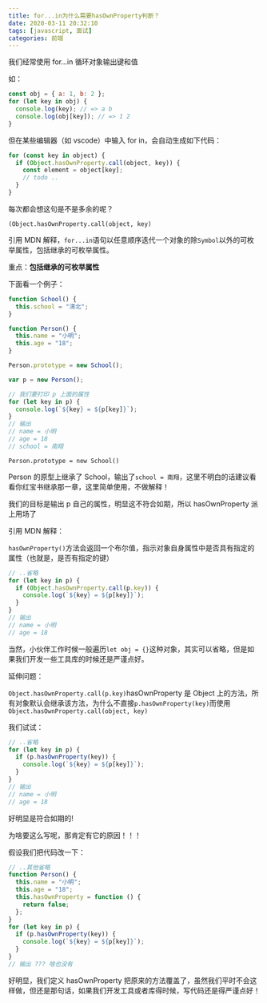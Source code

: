 ```yaml
---
title: for...in为什么需要hasOwnProperty判断？
date: 2020-03-11 20:32:10
tags: [javascript, 面试]
categories: 前端
---
```


我们经常使用 for...in 循环对象输出键和值

如：

```javascript
const obj = { a: 1, b: 2 };
for (let key in obj) {
  console.log(key); // => a b
  console.log(obj[key]); // => 1 2
}
```

但在某些编辑器（如 vscode）中输入 for in，会自动生成如下代码：

```javascript
for (const key in object) {
  if (Object.hasOwnProperty.call(object, key)) {
    const element = object[key];
    // todo ..
  }
}
```

每次都会想这句是不是多余的呢？

<!-- more -->

`(Object.hasOwnProperty.call(object, key)`

引用 MDN 解释，`for...in`语句以任意顺序迭代一个对象的除`Symbol`以外的可枚举属性，包括继承的可枚举属性。

重点：**包括继承的可枚举属性**

下面看一个例子：

```javascript
function School() {
  this.school = "清北";
}

function Person() {
  this.name = "小明";
  this.age = "18";
}

Person.prototype = new School();

var p = new Person();

// 我们要打印 p 上面的属性
for (let key in p) {
  console.log(`${key} = ${p[key]}`);
}
// 输出
// name = 小明
// age = 18
// school = 南翔
```

`Person.prototype = new School()`

Person 的原型上继承了 School，输出了`school = 南翔`，这里不明白的话建议看看你红宝书继承那一章，这里简单使用，不做解释！

我们的目标是输出 p 自己的属性，明显这不符合如期，所以 hasOwnProperty 派上用场了

引用 MDN 解释：

`hasOwnProperty()`方法会返回一个布尔值，指示对象自身属性中是否具有指定的属性（也就是，是否有指定的键）

```javascript
// ..省略
for (let key in p) {
  if (Object.hasOwnProperty.call(p.key)) {
    console.log(`${key} = ${p[key]}`);
  }
}
// 输出
// name = 小明
// age = 18
```

当然，小伙伴工作时候一般遍历`let obj = {}`这种对象，其实可以省略，但是如果我们开发一些工具库的时候还是严谨点好。

延伸问题：

`Object.hasOwnProperty.call(p.key)`hasOwnProperty 是 Object 上的方法，所有对象默认会继承该方法，为什么不直接`p.hasOwnProperty(key)`而使用`Object.hasOwnProperty.call(object, key)`

我们试试：

```javascript
// ..省略
for (let key in p) {
  if (p.hasOwnProperty(key)) {
    console.log(`${key} = ${p[key]}`);
  }
}
// 输出
// name = 小明
// age = 18
```

好明显是符合如期的!

为啥要这么写呢，那肯定有它的原因！！！

假设我们把代码改一下：

```javascript
// ..其他省略
function Person() {
  this.name = "小明";
  this.age = "18";
  this.hasOwnProperty = function () {
    return false;
  };
}
for (let key in p) {
  if (p.hasOwnProperty(key)) {
    console.log(`${key} = ${p[key]}`);
  }
}
// 输出 ??? 啥也没有
```

好明显，我们定义 hasOwnProperty 把原来的方法覆盖了，虽然我们平时不会这样做，但还是那句话，如果我们开发工具或者库得时候，写代码还是得严谨点好！
